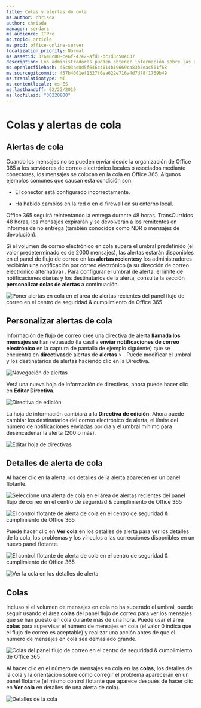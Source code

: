 ```yaml
---
title: Colas y alertas de cola
ms.author: chrisda
author: chrisda
manager: serdars
ms.audience: ITPro
ms.topic: article
ms.prod: office-online-server
localization_priority: Normal
ms.assetid: 37640c80-ce6f-47e2-afd1-bc1d3c50e637
description: Los administradores pueden obtener información sobre las alertas y las colas de la cola en el panel de flujo de correo en el centro de seguridad & cumplimiento de Office 365.
ms.openlocfilehash: 45c03ae8d5f646c4514b19669ca83b3eac561f68
ms.sourcegitcommit: f57b4001ef1327f0ea622e716a4d7d78f1769b49
ms.translationtype: MT
ms.contentlocale: es-ES
ms.lasthandoff: 02/23/2019
ms.locfileid: "30220800"
---
```

# <a name="queue-alerts-and-queues"></a>Colas y alertas de cola

## <a name="queue-alerts"></a>Alertas de cola

Cuando los mensajes no se pueden enviar desde la organización de Office 365 a los servidores de correo electrónico locales o asociados mediante conectores, los mensajes se colocan en la cola en Office 365. Algunos ejemplos comunes que causan esta condición son:

- El conector está configurado incorrectamente.

- Ha habido cambios en la red o en el firewall en su entorno local.

Office 365 seguirá reintentando la entrega durante 48 horas. TransCurridos 48 horas, los mensajes expirarán y se devolverán a los remitentes en informes de no entrega (también conocidos como NDR o mensajes de devolución).

Si el volumen de correo electrónico en cola supera el umbral predefinido (el valor predeterminado es de 2000 mensajes), las alertas estarán disponibles en el panel de flujo de correo en las **alertas recientes**y los administradores recibirán una notificación por correo electrónico (a su dirección de correo electrónico alternativa) . Para configurar el umbral de alerta, el límite de notificaciones diarias y los destinatarios de la alerta, consulte la sección **personalizar colas de alertas** a continuación.

![Poner alertas en cola en el área de alertas recientes del panel flujo de correo en el centro de seguridad & cumplimiento de Office 365](media/5fc4a51c-6118-4270-960b-c6b176ef94ae.png)

## <a name="customize-queue-alerts"></a>Personalizar alertas de cola

Información de flujo de correo cree una directiva de alerta **llamada los mensajes se** han retrasado (la casilla **enviar notificaciones de correo electrónico** en la captura de pantalla de ejemplo siguiente) que se encuentra en **directivas**de alertas de **alertas** \> . Puede modificar el umbral y los destinatarios de alertas haciendo clic en la Directiva.

![Navegación de alertas](media/efb95976-9e0b-484e-a2fd-093c5bc7a40f.png)

Verá una nueva hoja de información de directivas, ahora puede hacer clic en **Editar Directiva**.

![Directiva de edición ](media/ed2aceae-3ee2-4849-a17e-87915987a7dd.png)

La hoja de información cambiará a la **Directiva de edición**. Ahora puede cambiar los destinatarios del correo electrónico de alerta, el límite del número de notificaciones enviadas por día y el umbral mínimo para desencadenar la alerta (200 o más).

![Editar hoja de directivas](media/c657cc74-7867-474c-b2c9-dc478449f990.png)

## <a name="queue-alert-details"></a>Detalles de alerta de cola

Al hacer clic en la alerta, los detalles de la alerta aparecen en un panel flotante.

![Seleccione una alerta de cola en el área de alertas recientes del panel flujo de correo en el centro de seguridad & cumplimiento de Office 365](media/1f6b0e96-5b2c-41ef-9684-9d813b3fabe6.png)

![El control flotante de alerta de cola en el centro de seguridad & cumplimiento de Office 365](media/105c8fff-912f-4763-8806-2740ebdecd4b.png)

Puede hacer clic en **Ver cola** en los detalles de alerta para ver los detalles de la cola, los problemas y los vínculos a las correcciones disponibles en un nuevo panel flotante.

![El control flotante de alerta de cola en el centro de seguridad & cumplimiento de Office 365](media/8ff60955-55ef-4f32-a966-85e02cb608d1.png)

![Ver la cola en los detalles de alerta](media/4eb088fe-5dd9-4bf4-b959-c1bb2545c515.png)

## <a name="queues"></a>Colas

Incluso si el volumen de mensajes en cola no ha superado el umbral, puede seguir usando el área **colas** del panel flujo de correo para ver los mensajes que se han puesto en cola durante más de una hora. Puede usar el área **colas** para supervisar el número de mensajes en cola (el valor 0 indica que el flujo de correo es aceptable) y realizar una acción antes de que el número de mensajes en cola sea demasiado grande.

![Colas del panel flujo de correo en el centro de seguridad & cumplimiento de Office 365](media/0ef6e2ef-dd22-4363-9d4a-b20a00babc9f.png)

Al hacer clic en el número de mensajes en cola en las **colas**, los detalles de la cola y la orientación sobre cómo corregir el problema aparecerán en un panel flotante (el mismo control flotante que aparece después de hacer clic en **Ver cola** en detalles de una alerta de cola).

![Detalles de la cola](media/4eb088fe-5dd9-4bf4-b959-c1bb2545c515.png)
